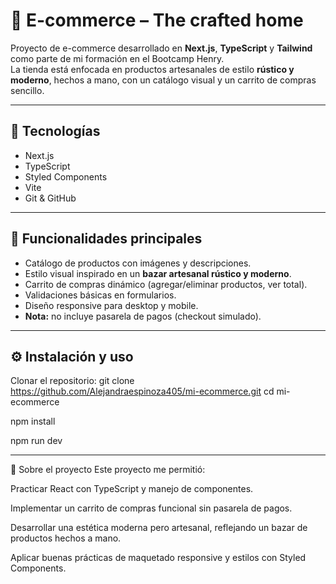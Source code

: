# 🛒 E-commerce – The crafted home

Proyecto de e-commerce desarrollado en **Next.js**, **TypeScript** y **Tailwind** como parte de mi formación en el Bootcamp Henry.  
La tienda está enfocada en productos artesanales de estilo **rústico y moderno**, hechos a mano, con un catálogo visual y un carrito de compras sencillo.

---

## 🚀 Tecnologías
- Next.js  
- TypeScript  
- Styled Components  
- Vite  
- Git & GitHub  

---

## 📌 Funcionalidades principales
- Catálogo de productos con imágenes y descripciones.  
- Estilo visual inspirado en un **bazar artesanal rústico y moderno**.  
- Carrito de compras dinámico (agregar/eliminar productos, ver total).  
- Validaciones básicas en formularios.  
- Diseño responsive para desktop y mobile.  
- **Nota:** no incluye pasarela de pagos (checkout simulado).  

---

## ⚙️ Instalación y uso
Clonar el repositorio:
   git clone https://github.com/Alejandraespinoza405/mi-ecommerce.git
   cd mi-ecommerce
 
   npm install
 
   npm run dev 

---------------

🌱 Sobre el proyecto
Este proyecto me permitió:

Practicar React con TypeScript y manejo de componentes.

Implementar un carrito de compras funcional sin pasarela de pagos.

Desarrollar una estética moderna pero artesanal, reflejando un bazar de productos hechos a mano.

Aplicar buenas prácticas de maquetado responsive y estilos con Styled Components.
